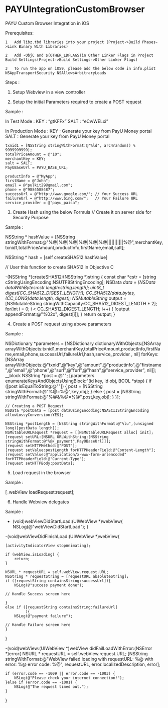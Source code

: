 # PAYUIntegrationCustomBrowser

PAYU Custom Browser  Integration in iOS

Prerequisites:

	1	Add libz.tbd libraries into your project (Project->Build Phases->Link Binary With Libraries)

	2	Add -ObjC and $(OTHER_LDFLAGS)in Other Linker Flags in Project Build Settings(Project->Build Settings->Other Linker Flags)

	3	To run the app on iOS9, please add the below code in info.plist NSAppTransportSecurity NSAllowsArbitraryLoads

Steps :

1) Setup Webview in a view controller

2) Setup the initial Parameters required to create a POST request

Sample :

In Test Mode :
KEY : “gtKFFx”
SALT : “eCwWELxi” 

In Production Mode : 
KEY : Generate your key from PayU Money portal
SALT :  Generate your key from PayU Money portal

	txnid1 = [NSString stringWithFormat:@"%ld", arc4random() % 9999999999];
    totalPriceAmount = @"10";
    merchantKey = KEY;
    salt = SALT;
    PayUBaseUrl = PAYU_BASE_URL;
    
    productInfo = @"MyApp";
    firstName = @"John";
    email = @"pulkit29@gmail.com";
    phone = @"9884588487";
    successUrl = @"http://www.google.com/"; // Your Success URL
    failureUrl = @"http://www.bing.com/";   // Your Failure URL
    service_provider = @"payu_paisa";


3) Create Hash using the below Formula // Create it on server side for Security Purpose

Sample : 

NSString * hashValue = [NSString stringWithFormat:@"%@|%@|%@|%@|%@|%@|||||||||||%@",merchantKey,txnid1,totalPriceAmount,productInfo,firstName,email,salt];

NSString * hash = [self createSHA512:hashValue]

// User this function to create SHA512 in Objective C

-(NSString *)createSHA512:(NSString *)string {
    const char *cstr = [string cStringUsingEncoding:NSUTF8StringEncoding];
    NSData *data = [NSData dataWithBytes:cstr length:string.length];
    uint8_t digest[CC_SHA512_DIGEST_LENGTH];
    CC_SHA512(data.bytes, (CC_LONG)data.length, digest);
    NSMutableString* output = [NSMutableString  stringWithCapacity:CC_SHA512_DIGEST_LENGTH * 2];
    for(int i = 0; i < CC_SHA512_DIGEST_LENGTH; i++) {
        [output appendFormat:@"%02x", digest[i]];
    }
    return output;
}

4) Create a POST request using above parameters

Sample :

NSDictionary *parameters = [NSDictionary dictionaryWithObjects:[NSArray arrayWithObjects:txnid1,merchantKey,totalPriceAmount,productInfo,firstName,email,phone,successUrl,failureUrl,hash,service_provider
                                                                    , nil] forKeys:[NSArray arrayWithObjects:@"txnid",@"key",@"amount",@"productinfo",@"firstname",@"email",@"phone",@"surl",@"furl",@"hash",@"service_provider", nil]];
    __block NSString *post = @"";
    [parameters enumerateKeysAndObjectsUsingBlock:^(id key, id obj, BOOL *stop) {
        if ([post isEqualToString:@""]) {
            post = [NSString stringWithFormat:@"%@=%@",key,obj];
        } else {
            post = [NSString stringWithFormat:@"%@&%@=%@",post,key,obj];
        }
    }];

    // Creating a POST Request
    NSData *postData = [post dataUsingEncoding:NSASCIIStringEncoding allowLossyConversion:YES];
    
    NSString *postLength = [NSString stringWithFormat:@"%lu",(unsigned long)[postData length]];
    NSMutableURLRequest *request = [[NSMutableURLRequest alloc] init];
    [request setURL:[NSURL URLWithString:[NSString stringWithFormat:@"%@/_payment",PayUBaseUrl]]];
    [request setHTTPMethod:@"POST"];
    [request setValue:postLength forHTTPHeaderField:@"Content-Length"];
    [request setValue:@"application/x-www-form-urlencoded" forHTTPHeaderField:@"Current-Type"];
    [request setHTTPBody:postData];


5) Load request in the browser

Sample : 

[_webView loadRequest:request];


6) Handle Webview delegates


Sample : 

- (void)webViewDidStartLoad:(UIWebView *)webView{
    NSLog(@"webViewDidStartLoad");
}

-(void)webViewDidFinishLoad:(UIWebView *)webView{
    
    [activityIndicatorView stopAnimating];

    if (webView.isLoading) {
        return;
    }
    
    NSURL * requestURL = self.webView.request.URL;
    NSString * requestString = [requestURL absoluteString];
    if ([requestString containsString:successUrl]){
        NSLog(@"success payment done");

	// Handle Success screen here
        
    }
    else if ([requestString containsString:failureUrl]
             ){
        NSLog(@"payment failure");

	// Handle Failure screen here
    }
}


-(void)webView:(UIWebView *)webView didFailLoadWithError:(NSError *)error{
    NSURL * requestURL = self.webView.request.URL;
    [NSString stringWithFormat:@"WebView failed loading with requestURL: %@ with error: %@ error code: %@", requestURL, error.localizedDescription, error];
    
    if (error.code == -1009 || error.code == -1003) {
        NSLog(@"Please check your internet connection!");
    }else if (error.code == -1001) {
        NSLog(@"The request timed out.");
    }
}